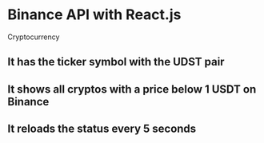 # Binance API with React.js

Cryptocurrency

## It has the ticker symbol with the UDST pair

## It shows all cryptos with a price below 1 USDT on Binance

## It reloads the status every 5 seconds
